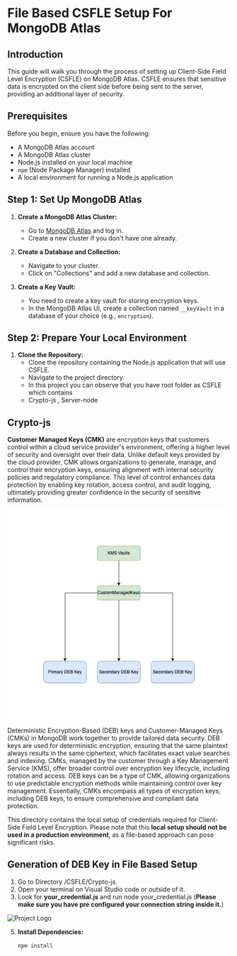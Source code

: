 # File Based CSFLE Setup For MongoDB Atlas

## Introduction

This guide will walk you through the process of setting up Client-Side Field Level Encryption (CSFLE) on MongoDB Atlas. CSFLE ensures that sensitive data is encrypted on the client side before being sent to the server, providing an additional layer of security.

## Prerequisites

Before you begin, ensure you have the following:

- A MongoDB Atlas account
- A MongoDB Atlas cluster
- Node.js installed on your local machine
- `npm` (Node Package Manager) installed
- A local environment for running a Node.js application

## Step 1: Set Up MongoDB Atlas

1. **Create a MongoDB Atlas Cluster:**
   - Go to [MongoDB Atlas](https://www.mongodb.com/cloud/atlas) and log in.
   - Create a new cluster if you don't have one already.

2. **Create a Database and Collection:**
   - Navigate to your cluster.
   - Click on "Collections" and add a new database and collection.

3. **Create a Key Vault:**
   - You need to create a key vault for storing encryption keys.
   - In the MongoDB Atlas UI, create a collection named `__keyVault` in a database of your choice (e.g., `encryption`).

## Step 2: Prepare Your Local Environment

1. **Clone the Repository:**
   - Clone the repository containing the Node.js application that will use CSFLE.
   - Navigate to the project directory.
   - In this project you can observe that you have root folder as CSFLE which contains
   -    Crypto-js , Server-node
  

## Crypto-js

**Customer Managed Keys (CMK)** are encryption keys that customers control within a cloud service provider's environment, offering a higher level of security and oversight over their data. Unlike default keys provided by the cloud provider, CMK allows organizations to generate, manage, and control their encryption keys, ensuring alignment with internal security policies and regulatory compliance. This level of control enhances data protection by enabling key rotation, access control, and audit logging, ultimately providing greater confidence in the security of sensitive information.

![Project Logo](images/CSFLE.jpg)

Deterministic Encryption-Based (DEB) keys and Customer-Managed Keys (CMKs) in MongoDB work together to provide tailored data security. DEB keys are used for deterministic encryption, ensuring that the same plaintext always results in the same ciphertext, which facilitates exact value searches and indexing. CMKs, managed by the customer through a Key Management Service (KMS), offer broader control over encryption key lifecycle, including rotation and access. DEB keys can be a type of CMK, allowing organizations to use predictable encryption methods while maintaining control over key management. Essentially, CMKs encompass all types of encryption keys, including DEB keys, to ensure comprehensive and compliant data protection.




This directory contains the local setup of credentials required for Client-Side Field Level Encryption. Please note that this **local setup should not be used in a production  environment**, as a file-based approach can pose significant risks.  

## Generation of DEB Key in File Based Setup

1. Go to Directory /CSFLE/Crypto-js.
2. Open your terminal on Visual Studio code or outside of it.
3. Look for **your_credential.js** and run node your_credential.js (**Please make sure you have pre configured your connection string inside it.**)

![Project Logo](images/YourCred.jpg)
   

5. **Install Dependencies:**
   ```bash
   npm install
